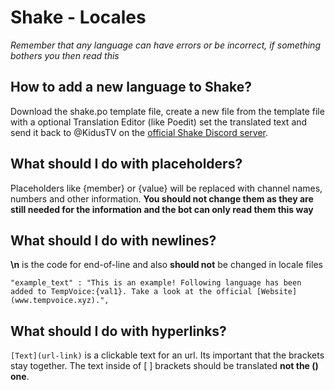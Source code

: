 # Shake - Locales
*Remember that any language can have errors or be incorrect, if something bothers you then read this*

## How to add a new language to Shake?
Download the shake.po template file, create a new file from the template file with a optional Translation Editor (like Poedit) set the translated text and send it back to @KidusTV on the [official Shake Discord server](discord.gg/hMBPhYsXkc).

## What should I do with placeholders?
Placeholders like {member} or {value} will be replaced with channel names, numbers and other information. **You should not change them as they are still needed for the information and the bot can only read them this way**

## What should I do with newlines?
**\n** is the code for end-of-line and also **should not** be changed in locale files

```"example_text" : "This is an example! Following language has been added to TempVoice:{val1}. Take a look at the official [Website](www.tempvoice.xyz).",```


## What should I do with hyperlinks?
`[Text](url-link)` is a clickable text for an url. Its important that the brackets [ ]( ) stay together. The text inside of [ ] brackets should be translated **not the () one**.
